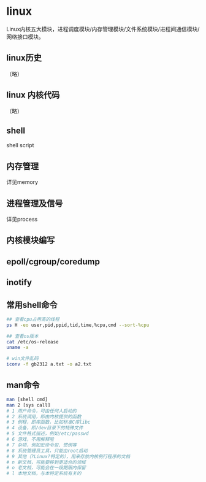# linux
Linux内核五大模块，进程调度模块/内存管理模块/文件系统模块/进程间通信模块/网络接口模块。

## linux历史
（略）

## linux 内核代码
（略）

## shell
shell script

## 内存管理
详见memory
## 进程管理及信号
详见process

## 内核模块编写

## epoll/cgroup/coredump

## inotify

## 常用shell命令
```sh
## 查看cpu占用高的线程
ps H -eo user,pid,ppid,tid,time,%cpu,cmd --sort-%cpu

## 查看os版本
cat /etc/os-release
uname -a

# win文件乱码
iconv -f gb2312 a.txt -o a2.txt
```

## man命令
```sh
man [shell cmd]
man 2 [sys call]
# 1 用户命令，可由任何人启动的
# 2 系统调用，即由内核提供的函数
# 3 例程，即库函数，比如标准C库libc
# 4 设备，即/dev目录下的特殊文件
# 5 文件格式描述，例如/etc/passwd
# 6 游戏，不用解释啦
# 7 杂项，例如宏命令包、惯例等
# 8 系统管理员工具，只能由root启动
# 9 其他（?Linux?特定的），用来存放内核例行程序的文档
# n 新文档，可能要移到更适合的领域
# o 老文档，可能会在一段期限内保留
# l 本地文档，与本特定系统有关的
```